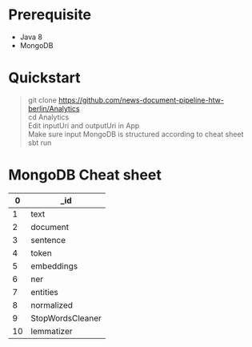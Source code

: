 # Prerequisite
+ Java 8
+ MongoDB

# Quickstart

> git clone https://github.com/news-document-pipeline-htw-berlin/Analytics \
> cd Analytics\
> Edit inputUri and outputUri in App\
> Make sure input MongoDB is structured according to cheat sheet \
> sbt run

# MongoDB Cheat sheet

| 0    |    _id  |
| ---- | ---- |
| 1    |  text    |
| 2    |  document    |
| 3    |  sentence   |
| 4    |  token|
| 5    |  embeddings    |
| 6    |  ner    |
| 7    |  entities    |
| 8    |  normalized    |
| 9    |  StopWordsCleaner    |
| 10   |  lemmatizer    |

